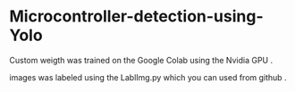 # Microcontroller-detection-using-Yolo



Custom weigth was trained on the Google Colab using the Nvidia GPU .

images was labeled using the LablImg.py which you can used from github .

